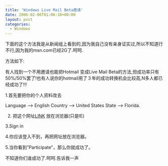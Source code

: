 ```yaml
---
title: 'Windows Live Mail Beta邀请'
date: 2006-02-06T01:06:18+00:00
layout: post
categories:
  - Windows
---
```



下面的这个方法我是从新闻组上看到的,因为我自己没有亲身证实过,所以不知道行不行,因为我的msn.com已经2G了.呵呵.

方法如下:

有人找到一个不用邀请也能把Hotmail 变成Live Mail Beta的方法,但成功率只有50%/50%罢了!也有人说你的hotmail用了３年的成功转换机会比较高,N多人都已经成功了!!!

1.首先要把你的个人资料改去

Language –> English
Country –> United States
State –> Florida.

2. 把这个网址[LINK](http://by101fd.bay101.hotmail.msn.com/cgi-bin/BetaOptIn?page=option&curmbox=00000000%2d0000%2d0000%2d0000%2d000000000001&a=b9a426ebd4880ad9d14db4b4c55a69f8bb8dea2282102422220030b2b6bb98c8) 放在浏览器(只是IE)

3.Sign in

4.你应该登入不到，再把网址放在浏览器。

5.当你看到”Participate”，那么你就成功了。

不知道你们谁成功了.呵呵.告诉我一声